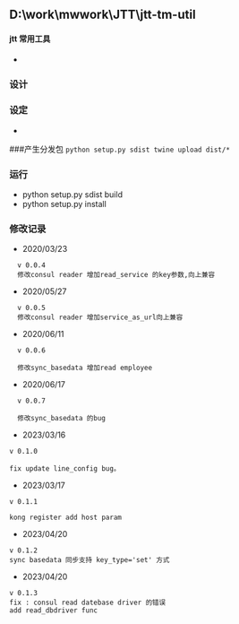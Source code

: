 ## D:\work\mwwork\JTT\jtt-tm-util
#### jtt 常用工具
* 

### 设计


### 设定
*

###产生分发包
``
python setup.py sdist
twine upload dist/*
``
### 运行
* python setup.py sdist build
* python setup.py install


### 修改记录
* 2020/03/23
```text
  v 0.0.4
  修改consul reader 增加read_service 的key参数,向上兼容 

```
* 2020/05/27
```text
  v 0.0.5
  修改consul reader 增加service_as_url向上兼容 

```

* 2020/06/11
```text
  v 0.0.6
  
  修改sync_basedata 增加read employee
```

* 2020/06/17
```text
  v 0.0.7
  
  修改sync_basedata 的bug
```

* 2023/03/16
```text
v 0.1.0

fix update line_config bug。
```
* 2023/03/17
```text
v 0.1.1

kong register add host param
```
* 2023/04/20
```text
v 0.1.2
sync basedata 同步支持 key_type='set' 方式
```

* 2023/04/20
```text
v 0.1.3
fix : consul read datebase driver 的错误
add read_dbdriver func
```